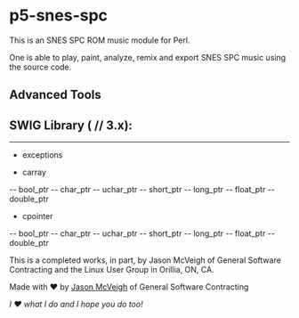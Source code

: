 # p5-snes-spc

This is an SNES SPC ROM music module for Perl.

One is able to play, paint, analyze, remix and export SNES SPC music using the source code.

## Advanced Tools

## SWIG Library ( // 3.x):
-----------------------

 - exceptions

 - carray

 -- bool_ptr
 -- char_ptr
 -- uchar_ptr
 -- short_ptr
 -- long_ptr
 -- float_ptr
 -- double_ptr

 - cpointer

 -- bool_ptr
 -- char_ptr
 -- uchar_ptr
 -- short_ptr
 -- long_ptr
 -- float_ptr
 -- double_ptr

This is a completed works, in part, by Jason McVeigh of General Software Contracting and the Linux User Group in Orillia, ON, CA.

Made with ♥ by [Jason McVeigh](mailto:jmcveigh@outlook.com) of General Software Contracting

_I ♥ what I do and I hope you do too!_
